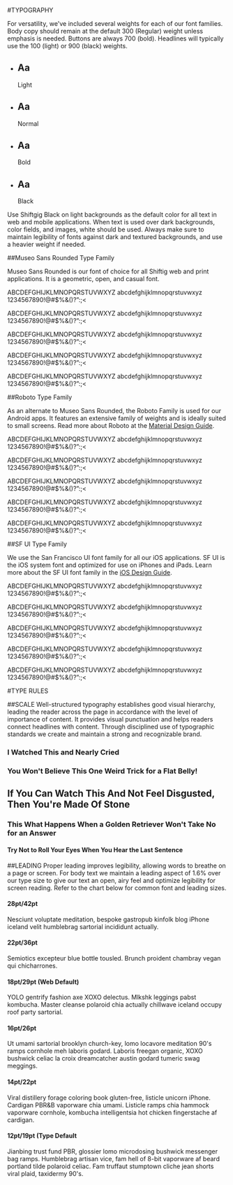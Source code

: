 #TYPOGRAPHY

For versatility, we've included several weights for each of our font families. Body copy should remain at the default 300 (Regular) weight unless emphasis is needed. Buttons are always 700 (bold). Headlines will typically use the 100 (light) or 900 (black) weights.

<section class="example">
	<article class="typography-samples u-textCenter">
		<ul>
			<li class="sampleBox block">
				  <div class="sampleBox--fontLight">
				  	<h2>Aa</h2>
				  	<p>Light</p>
				  </div>
			</li>
			<li class="sampleBox block">
				  <div class="sampleBox--fontNormal">
				  	<h2>Aa</h2>
				  	<p>Normal</p>
				  </div>
			</li>
			<li class="sampleBox block">
				  <div class="sampleBox--fontBold">
				  	<h2>Aa</h2>
				  	<p>Bold</p>
				  </div>
			</li>
			<li class="sampleBox block">
				  <div class="sampleBox--fontBlack">
				  	<h2>Aa</h2>
				  	<p>Black</p>
				  </div>
			</li>
		</ul>
	</article>
</section>

Use Shiftgig Black on light backgrounds as the default color for all text in web and mobile applications. When text is used over dark backgrounds, color fields, and images, white should be used. Always make sure to maintain legibility of fonts against dark and textured backgrounds, and use a heavier weight if needed.

##Museo Sans Rounded Type Family

Museo Sans Rounded is our font of choice for all Shiftig web and print applications. It is a geometric, open, and casual font. 

<section class="example">
	<p class="fontSample fontSample--large fontSample--light fontSample--museoRounded">ABCDEFGHIJKLMNOPQRSTUVWXYZ abcdefghijklmnopqrstuvwxyz 1234567890!@#$%&amp;()?”:;&lt;</p>
	<p class="fontSample fontSample--large fontSample--regular fontSample--museoRounded">ABCDEFGHIJKLMNOPQRSTUVWXYZ abcdefghijklmnopqrstuvwxyz 1234567890!@#$%&amp;()?”:;&lt;</p>
	<p class="fontSample fontSample--large fontSample--medium fontSample--museoRounded">ABCDEFGHIJKLMNOPQRSTUVWXYZ abcdefghijklmnopqrstuvwxyz 1234567890!@#$%&amp;()?”:;&lt;</p>
	<p class="fontSample fontSample--large fontSample--bold fontSample--museoRounded">ABCDEFGHIJKLMNOPQRSTUVWXYZ abcdefghijklmnopqrstuvwxyz 1234567890!@#$%&amp;()?”:;&lt;</p>
	<p class="fontSample fontSample--large fontSample--black fontSample--museoRounded">ABCDEFGHIJKLMNOPQRSTUVWXYZ abcdefghijklmnopqrstuvwxyz 1234567890!@#$%&amp;()?”:;&lt;</p>
</section>

##Roboto Type Family

As an alternate to Museo Sans Rounded, the Roboto Family is used for our Android apps. It features an extensive family of weights and is ideally suited to small screens. Read more about Roboto at the [Material Design Guide](https://material.google.com/style/typography.html#).

<section class="example">
	<p class="fontSample fontSample--large fontSample--light fontSample--roboto">ABCDEFGHIJKLMNOPQRSTUVWXYZ abcdefghijklmnopqrstuvwxyz 1234567890!@#$%&amp;()?”:;&lt;</p>
	<p class="fontSample fontSample--large fontSample--regular fontSample--roboto">ABCDEFGHIJKLMNOPQRSTUVWXYZ abcdefghijklmnopqrstuvwxyz 1234567890!@#$%&amp;()?”:;&lt;</p>
	<p class="fontSample fontSample--large fontSample--medium fontSample--roboto">ABCDEFGHIJKLMNOPQRSTUVWXYZ abcdefghijklmnopqrstuvwxyz 1234567890!@#$%&amp;()?”:;&lt;</p>
	<p class="fontSample fontSample--large fontSample--bold fontSample--roboto">ABCDEFGHIJKLMNOPQRSTUVWXYZ abcdefghijklmnopqrstuvwxyz 1234567890!@#$%&amp;()?”:;&lt;</p>
	<p class="fontSample fontSample--large fontSample--black fontSample--roboto">ABCDEFGHIJKLMNOPQRSTUVWXYZ abcdefghijklmnopqrstuvwxyz 1234567890!@#$%&amp;()?”:;&lt;</p>
</section>

##SF UI Type Family

We use the San Francisco UI font family for all our iOS applications. SF UI is the iOS system font and optimized for use on iPhones and iPads. Learn more about the SF UI font family in the [iOS Design Guide](https://developer.apple.com/ios/human-interface-guidelines/visual-design/typography/).

<section class="example">
	<p class="fontSample fontSample--large fontSample--light fontSample--sfUI">ABCDEFGHIJKLMNOPQRSTUVWXYZ abcdefghijklmnopqrstuvwxyz 1234567890!@#$%&amp;()?”:;&lt;</p>
	<p class="fontSample fontSample--large fontSample--regular fontSample--sfUI">ABCDEFGHIJKLMNOPQRSTUVWXYZ abcdefghijklmnopqrstuvwxyz 1234567890!@#$%&amp;()?”:;&lt;</p>
	<p class="fontSample fontSample--large fontSample--medium fontSample--sfUI">ABCDEFGHIJKLMNOPQRSTUVWXYZ abcdefghijklmnopqrstuvwxyz 1234567890!@#$%&amp;()?”:;&lt;</p>
	<p class="fontSample fontSample--large fontSample--bold fontSample--sfUI">ABCDEFGHIJKLMNOPQRSTUVWXYZ abcdefghijklmnopqrstuvwxyz 1234567890!@#$%&amp;()?”:;&lt;</p>
	<p class="fontSample fontSample--large fontSample--black fontSample--sfUI">ABCDEFGHIJKLMNOPQRSTUVWXYZ abcdefghijklmnopqrstuvwxyz 1234567890!@#$%&amp;()?”:;&lt;</p>
</section>

#TYPE RULES

##SCALE
Well-structured typography establishes good visual hierarchy, leading the reader across the page in accordance with the level of importance of content. It provides visual punctuation and helps readers connect headlines with content. Through disciplined use of typographic standards we create and maintain a strong and recognizable brand.

<section class="example">
    <article>
		<h1 class="tooDamnBig">I Watched This and Nearly Cried</h1>
		<h1>You Won't Believe This One Weird Trick for a Flat Belly!</h1>
		<h2>If You Can Watch This And Not Feel Disgusted, Then You're Made Of Stone</h2>
		<h3>This What Happens When a Golden Retriever Won't Take No for an Answer</h3>
		<h4>Try Not to Roll Your Eyes When You Hear the Last Sentence</h4>
	</article>
</section>

##LEADING
Proper leading improves legibility, allowing words to breathe on a page or screen. For body text we maintain a leading aspect of 1.6% over our type size to give our text an open, airy feel and optimize legibility for screen reading. Refer to the chart below for common font and leading sizes.

<section class="example">
	<article>
		<h4>28pt/42pt</h4>
		<p class="fontSample fontSample--larger">Nesciunt voluptate meditation, bespoke gastropub kinfolk blog iPhone iceland velit humblebrag sartorial incididunt actually.</p>
		<h4>22pt/36pt</h4>
		<p class="fontSample fontSample--large">Semiotics excepteur blue bottle tousled. Brunch proident chambray vegan qui chicharrones. </p>
		<h4>18pt/29pt (Web Default)</h4>
		<p class="fontSample fontSample--normal">YOLO gentrify fashion axe XOXO delectus.  Mlkshk leggings pabst kombucha. Master cleanse polaroid chia actually chillwave iceland occupy roof party sartorial. </p>
		<h4>16pt/26pt</h4>
		<p class="fontSample fontSample--small">Ut umami sartorial brooklyn church-key, lomo locavore meditation 90's ramps cornhole meh laboris godard. Laboris freegan organic, XOXO bushwick celiac la croix dreamcatcher austin godard tumeric swag meggings.</p>
		<h4>14pt/22pt</h4>
		<p class="fontSample fontSample--smaller">Viral distillery forage coloring book gluten-free, listicle unicorn iPhone. Cardigan PBR&B vaporware chia umami. Listicle ramps chia hammock vaporware cornhole, kombucha intelligentsia hot chicken fingerstache af cardigan.</p>
		<h4>12pt/19pt (Type Default</h4>
		<p class="fontSample fontSample--smallest">Jianbing trust fund PBR, glossier lomo microdosing bushwick messenger bag ramps. Humblebrag artisan vice, fam hell of 8-bit vaporware af beard portland tilde polaroid celiac. Fam truffaut stumptown cliche jean shorts viral plaid, taxidermy 90's. </p>
	</article>
</section>

